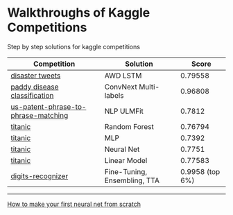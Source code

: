 # Walkthroughs of Kaggle Competitions

Step by step solutions for kaggle competitions

| Competition                           | Solution              | Score     |
|---------------------------------------|-----------------------|-----------|
| [disaster tweets](./tweet_disasters_nlp.ipynb)                       | AWD LSTM              | 0.79558   |
| [paddy disease classification]()          | ConvNext Multi-labels | 0.96808   |
| [us-patent-phrase-to-phrase-matching](./us_patent_phrase_matching_nlp.ipynb)   | NLP ULMFit            | 0.7812    |
| [titanic](./all_solutions_titanic.ipynb)                               | Random Forest        | 0.76794   |
| [titanic](./all_solutions_titanic.ipynb)                               | MLP                   | 0.7392    |
| [titanic](./all_solutions_titanic.ipynb)                               | Neural Net            | 0.7751    |
| [titanic](./all_solutions_titanic.ipynb)                               | Linear Model          | 0.77583   |
| [digits-recognizer](./top-6-fastai-blueprint-for-any-vision-classif.ipynb)                     | Fine-Tuning, Ensembling, TTA      | 0.9958 (top 6%)   |

---

 [How to make your first neural net from scratch](./your-first-neural-net-in-pytorch.ipynb)